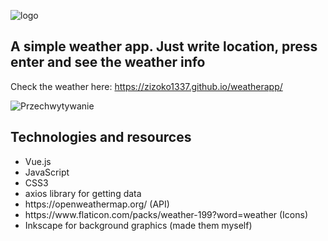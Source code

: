 ![logo](https://user-images.githubusercontent.com/95056942/179358966-32041484-194b-4434-8c21-422c57248271.png)

<h2>A simple weather app. Just write location, press enter and see the weather info</h2>

Check the weather here: https://zizoko1337.github.io/weatherapp/

![Przechwytywanie](https://user-images.githubusercontent.com/95056942/179359660-5f73bda7-f96e-483f-aa84-fded7a4fd32c.JPG)

<h2>Technologies and resources</h2>
<ul>
  <li>Vue.js</li>
  <li>JavaScript</li>
  <li>CSS3</li>
  <li>axios library for getting data</li>
  <li>https://openweathermap.org/ (API)</li>
  <li>https://www.flaticon.com/packs/weather-199?word=weather (Icons)</li>
  <li>Inkscape for background graphics (made them myself)</li>
</ul>
 
